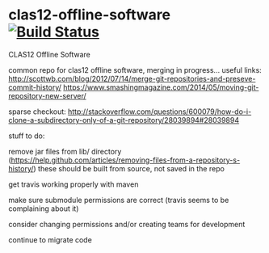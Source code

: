 # clas12-offline-software [![Build Status](https://travis-ci.org/JeffersonLab/class12-offline-software.svg?branch=master)](https://travis-ci.org/JeffersonLab/clas12-offline-software)
CLAS12 Offline Software

common repo for clas12 offline software, merging in progress...
useful links:
http://scottwb.com/blog/2012/07/14/merge-git-repositories-and-preseve-commit-history/
https://www.smashingmagazine.com/2014/05/moving-git-repository-new-server/

sparse checkout: http://stackoverflow.com/questions/600079/how-do-i-clone-a-subdirectory-only-of-a-git-repository/28039894#28039894

stuff to do:

remove jar files from lib/ directory (https://help.github.com/articles/removing-files-from-a-repository-s-history/) these should be built from source, not saved in the repo

get travis working properly with maven

make sure submodule permissions are correct (travis seems to be complaining about it)

consider changing permissions and/or creating teams for development

continue to migrate code
